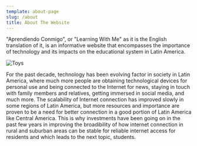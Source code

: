```yaml
---
template: about-page
slug: /about
title: About The Website
---
```

"﻿Aprendiendo Conmigo", or "Learning With Me" as it is the English translation of it, is an informative website that encompasses the importance of technology and its impacts on the educational system in Latin America. 

![Toys](/assets/teacher-barriers.png "Toys")

F﻿or the past decade, technology has been evolving factor in society in Latin America, where much more people are obtaining technological devices for personal use and being connected to the Internet for news, staying in touch with family members and relatives, getting immersed in social media, and much more. The scalability of Internet connection has improved slowly in some regions of Latin America, but more resources and importance are proven to be a need for better connection in a good portion of Latin America like Central America. This is why investments have been going on in the past few years in improving the broadibility of how internet connection in rural and suburban areas can be stable for reliable internet access for residents and which leads to the next topic, students.